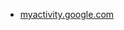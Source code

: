 * [myactivity.google.com](https://myactivity.google.com/page?hl=en&utm_medium=web&utm_source=youtube&page=youtube_comments)
